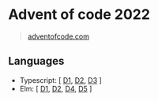 # Advent of code 2022

> [adventofcode.com](https://adventofcode.com/2022/)

## Languages

- Typescript: [ [D1](ts/src/d1/main.ts), [D2](ts/src/d2/main.ts), [D3](ts/src/d3/main.ts) ]
- Elm: [ [D1](elm/d1/Day1.elm), [D2](elm/d2/Day2.elm), [D4](elm/d4/Day4.elm), [D5](elm/d5/Day5.elm) ]
